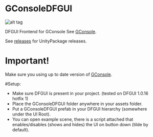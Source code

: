 GConsoleDFGUI
============

![alt tag](http://i.imgur.com/Y9gfWpH.png)

DFGUI Frontend for GConsole
See [GConsole](https://github.com/Rahazan/GConsole).

See [releases](https://github.com/baguwka/GConsoleDFGUI/releases) for UnityPackage releases.

Important!
=========

Make sure you using up to date version of [GConsole](https://github.com/Rahazan/GConsole).

#Setup:

* Make sure DFGUI is present in your project. (tested on DFGUI 1.0.16 hotfix 1)
* Place the GConsoleDFGUI folder anywhere in your assets folder.
* Put a GConsoleDFGUI prefab in your DFGUI hierarchy (somewhere under the UI Root). 
* You can open example scene, there is a script attached that enables/disables (shows and hides) the UI on button down (tilde by default).
